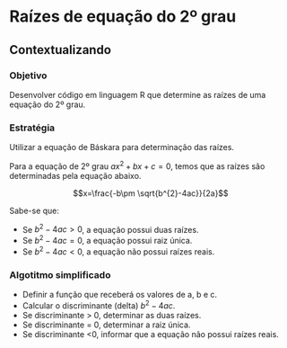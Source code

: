 # Raízes de equação do 2º grau

## Contextualizando

### Objetivo

Desenvolver código em linguagem R que determine as raízes de uma equação do 2º grau.

### Estratégia

Utilizar a equação de Báskara para determinação das raízes.

Para a equação de 2º grau $ax^{2}+bx+c=0$, temos que as raízes são determinadas pela equação abaixo.

$$x=\frac{-b\pm \sqrt{b^{2}-4ac}}{2a}$$

Sabe-se que:

* Se $b^{2}-4ac>0$, a equação possui duas raízes.
* Se $b^{2}-4ac=0$, a equação possui raiz única.
* Se $b^{2}-4ac<0$, a equação não possui raízes reais.

### Algotitmo simplificado

* Definir a função que receberá os valores de a, b e c.
* Calcular o discriminante (delta) $b^{2}-4ac$.
* Se discriminante > 0, determinar as duas raízes.
* Se discriminante = 0, determinar a raiz única.
* Se discriminante <0, informar que a equação não possui raízes reais.
